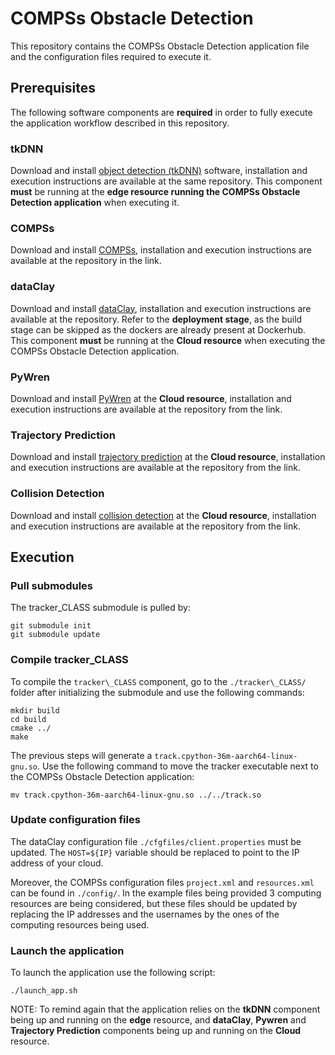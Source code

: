 # COMPSs Obstacle Detection 

This repository contains the COMPSs Obstacle Detection application file and the configuration files required to execute it.


## Prerequisites

The following software components are **required** in order to fully execute the application workflow described in this repository.


### tkDNN

Download and install [object detection (tkDNN)](https://github.com/class-euproject/class-edge/tree/bsc) software, installation and execution instructions are available at the same repository. This component **must** be running at the **edge resource running the COMPSs Obstacle Detection application** when executing it.


### COMPSs

Download and install [COMPSs](https://github.com/class-euproject/compss/tree/ppc/ilp-cloudprovider-merge), installation and execution instructions are available at the repository in the link.


### dataClay

Download and install [dataClay](https://github.com/class-euproject/dataclay-class), installation and execution instructions are available at the repository. Refer to the **deployment stage**, as the build stage can be skipped as the dockers are already present at Dockerhub. This component **must** be running at the **Cloud resource** when executing the COMPSs Obstacle Detection application.


### PyWren

Download and install [PyWren](https://github.com/class-euproject/pywren-ibm-cloud.git) at the **Cloud resource**, installation and execution instructions are available at the repository from the link.


### Trajectory Prediction

Download and install [trajectory prediction](https://github.com/class-euproject/trajectory-prediction) at the **Cloud resource**, installation and execution instructions are available at the repository from the link.


### Collision Detection

Download and install [collision detection](https://github.com/class-euproject/collision-detection) at the **Cloud resource**, installation and execution instructions are available at the repository from the link.


## Execution

### Pull submodules

The tracker\_CLASS submodule is pulled by:

```
git submodule init
git submodule update
```

### Compile tracker\_CLASS

To compile the `tracker\_CLASS` component, go to the `./tracker\_CLASS/` folder after initializing the submodule and use the following commands:

```
mkdir build
cd build
cmake ../
make
```

The previous steps will generate a `track.cpython-36m-aarch64-linux-gnu.so`. Use the following command to move the tracker executable next to the COMPSs Obstacle Detection application:

```
mv track.cpython-36m-aarch64-linux-gnu.so ../../track.so
```


### Update configuration files

The dataClay configuration file `./cfgfiles/client.properties` must be updated. The `HOST=${IP}` variable should be replaced to point to the IP address of your cloud.

Moreover, the COMPSs configuration files `project.xml` and `resources.xml` can be found in `./config/`. In the example files being provided 3 computing resources are being considered, but these files should be updated by replacing the IP addresses and the usernames by the ones of the computing resources being used.


### Launch the application

To launch the application use the following script:

```
./launch_app.sh
```

NOTE: To remind again that the application relies on the **tkDNN** component being up and running on the **edge** resource, and **dataClay**, **Pywren** and **Trajectory Prediction** components being up and running on the **Cloud** resource.
